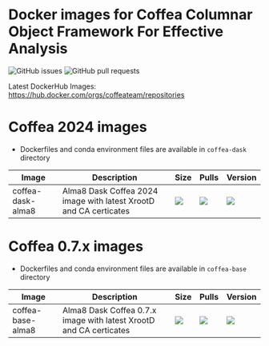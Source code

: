 # Docker images for Coffea Columnar Object Framework For Effective Analysis

![GitHub issues](https://img.shields.io/github/issues/coffeateam/af-images)
![GitHub pull requests](https://img.shields.io/github/issues-pr/coffeateam/af-images)

Latest DockerHub Images: https://hub.docker.com/orgs/coffeateam/repositories


# Coffea 2024 images

* Dockerfiles and conda environment files are available in `coffea-dask` directory

| Image           | Description                                   |  Size | Pulls | Version | 
|-----------------|-----------------------------------------------|--------------|-------------|-------------|
| coffea-dask-alma8     | Alma8 Dask Coffea 2024 image with latest XrootD and CA certicates            | ![](https://img.shields.io/docker/image-size/coffeateam/coffea-dask-alma8?sort=date) | ![](https://img.shields.io/docker/pulls/coffeateam/coffea-dask-alma8?sort=date) | ![](https://img.shields.io/docker/v/coffeateam/coffea-dask-alma8?sort=date) 



# Coffea 0.7.x images

* Dockerfiles and conda environment files are available in `coffea-base` directory


| Image           | Description                                   |  Size | Pulls | Version | 
|-----------------|-----------------------------------------------|--------------|-------------|-------------|
| coffea-base-alma8     | Alma8 Dask Coffea 0.7.x image with latest XrootD and CA certicates            | ![](https://img.shields.io/docker/image-size/coffeateam/coffea-base-alma8?sort=date) | ![](https://img.shields.io/docker/pulls/coffeateam/coffea-base-alma8?sort=date) | ![](https://img.shields.io/docker/v/coffeateam/coffea-base-alma8?sort=date) 





